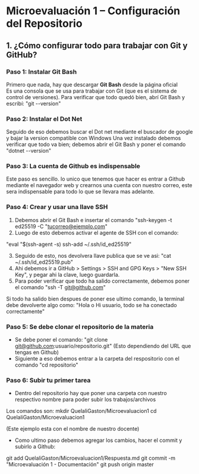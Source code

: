 # Microevaluación 1 – Configuración del Repositorio

## 1. ¿Cómo configurar todo para trabajar con Git y GitHub?

### Paso 1: Instalar Git Bash

Primero que nada, hay que descargar **Git Bash** desde la página oficial  
Es una consola que se usa para trabajar con Git (que es el sistema de control de versiones).
Para verificar que todo quedó bien, abrí Git Bash y escribí: "git --version"


### Paso 2: Instalar el Dot Net

Seguido de eso debemos buscar el Dot net mediante el buscador de google y bajar la version compatible con Windows
Una vez instalado debemos verificar que todo va bien; debemos abrir el Git Bash y poner el comando "dotnet --version"


### Paso 3: La cuenta de Github es indispensable

Este paso es sencillo. lo unico que tenemos que hacer es entrar a Github mediante el navegador web y crearnos una cuenta 
con nuestro correo, este sera indispensable para todo lo que se llevara mas adelante.

### Paso 4: Crear y usar una llave SSH 

1. Debemos abrir el Git Bash e insertar el comando "ssh-keygen -t ed25519 -C "tucorreo@ejemplo.com"
2. Luego de esto debemos activar el agente de SSH con el comando:

"eval "$(ssh-agent -s)
ssh-add ~/.ssh/id_ed25519"

3. Seguido de esto, nos devolvera llave publica que se ve asi: "cat ~/.ssh/id_ed25519.pub"
4. Ahi debemos ir a GitHub > Settings > SSH and GPG Keys > "New SSH Key", y pegar ahi la clave, luego guardarla.
5. Para poder verificar que todo ha salido correctamente, debemos poner el comando "ssh -T git@github.com"

Si todo ha salido bien despues de poner ese ultimo comando, la terminal debe devolverte algo como: "Hola o Hi usuario, todo se ha conectado correctamente"

### Paso 5: Se debe clonar el repositorio de la materia 

- Se debe poner el comando: "git clone git@github.com:usuario/repositorio.git"   (Esto dependiendo del URL que tengas en Github)
- Siguiente a eso debemos entrar a la carpeta del respositorio con el comando "cd repositorio"

### Paso 6: Subir tu primer tarea

- Dentro del repositorio hay que poner una carpeta con nuestro respectivo nombre para poder subir los trabajos/archivos

Los comandos son:
mkdir QuelaliGaston/Microevaluacion1
cd QuelaliGaston/Microevaluacion1

(Este ejemplo esta con el nombre de nuestro docente)

- Como ultimo paso debemos agregar los cambios, hacer el commit y subirlo a Github:

git add QuelaliGaston/Microevaluacion1/Respuesta.md
git commit -m "Microevaluación 1 - Documentación"
git push origin master











